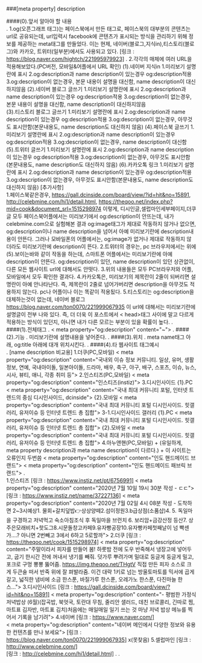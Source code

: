 ###[meta property] description

####(0).앞서 알아야 할 내용  
.
    1.og(오픈그래프 태그)는 페이스북에서 만든 태그로, 페이스북의 대부분의 콘텐츠는 url로 공유되는데, url입력시 facebook에 콘텐츠가 표시되는 방식을 관리하기
        위해 정보를 제공하는 meta태그를 만들었다. 이는 현제, 네이버(블로그,지식in),티스토리(블로그)와 카카오, 트위터(일부분)에서도 사용되고 있다.
        [링크 : https://blog.naver.com/hightch/221995979923]
.
    2.각각의 매체에 여러 URL을 적용해보았다.(PC버전, 모바일&어플에서 URL 확인)
        (1).네이버 지식in
            1.미리보기 설명란에 표시
            2.og:description과 name description이 있는경우 og:description적용
            3.og:description이 없는경우, 본문 내용이 설명을 대신함, name description이 대신하지않음
        (2).네이버 블로그 글쓰기
            1.미리보기 설명란에 표시
            2.og:description과 name description이 있는경우 og:description적용
            3.og:description이 없는경우, 본문 내용이 설명을 대신함, name description이 대신하지않음        
        (3).티스토리 블로그 글쓰기
            1.미리보기 설명란에 표시
            2.og:description과 name description이 있는경우 og:description적용
            3.og:description이 없는경우, 아무것도 표시안함(본문내용도, name description도 대신하지 않음)
        (4).페이스북 글쓰기
            1.미리보기 설명란에 표시
            2.og:description과 name description이 있는경우 og:description적용
            3.og:description이 없는경우, name description이 대신함
        (5).트위터 글쓰기
            1.미리보기 설명란에 표시
            2.og:description과 name description이 있는경우 og:description적용
            3.og:description이 없는경우, 아무것도 표시안함(본문내용도, name description도 대신하지 않음)
        (6).카카오톡 링크
            1.미리보기 설명란에 표시
            2.og:description과 name description이 있는경우 og:description적용
            3.og:description이 없는경우, 아무것도 표시안함(본문내용도, name description도 대신하지 않음)
        [추가사항]    
            1.페이스북같은경우, https://gall.dcinside.com/board/view/?id=hit&no=15891, http://celebmine.com/hi1/detail.html, https://theqoo.net/index.php?mid=cook&document_srl=1515298974
                이렇게, 디시인글,셀럽마인세부페이지,더쿠글 모두 페이스북어플에서는 미리보기에서 og:description이 안뜨는데, 내가 celebmine.com으로 실험해본 결과 og:image태그가 제대로 작동하지 않거나 없으면,
                og:description이나 name description을 넘어서 아예 미리보기란에 description내용이 안뜬다. 그러나 모바일폰의 어플에서는, og:image가 없거나 제대로 작동하지 않더라도 미리보기란에 description이 뜬다.
            2.트위터의 경우는, pc 브라우저에서는 위에 (5).보이는바와 같이 작동을 하는데, 스마트폰 어플에서는 미리보기란에 아예 description이 안뜬다. og:description이 있던, name description이 있던 상관없이,
                다른 모든 웹사이트 url에 대해서도 안떳다.
            3.위의 내용들은 모두 PC브라우저와 어플,모바일에서 모두 확인한 결과다.
            4.카카오톡은, 미리보기의 제목란이 2줄이 되버리면 설명란이 아예 안나타난다. 즉, 제목란이 2줄로 넘어가버리면 description을 아무것도 적용하지 않는다. pc나 어플이나 이는 똑같이 적용됬다.
            5.티스토리는 og:description을 대체하는것이 없는데, 네이버 블로그 https://blog.naver.com/ton0070/221999067935 이 url에 대해서는 미리보기란에 설명글이 전부 나와 있다. 즉, 더 더욱 이 포스트에서 < head>태그
                사이에 말고 다르게 적용하는 방식이 있던지, 아니면 내가 다른 모르는 부분이 있을 확률이 높다.
.    
####(1).전체태그
.
    < meta property="og:description" content="~">
.
####(2).기능
.
    미리보기란에 설명내용을 넣어준다.
.
####(3).위치
.
    meta name태그 아래, og:title 아래에 대개 위치시킨다.
.
####(4).타 웹사이트 태그예시    
.
    [name description 비교용]
    1.더쿠(PC,모바일)
        < meta property="og:description" content="국내외 이슈 정보 커뮤니티. 일상, 유머, 생활정보, 연예, 국내아이돌, 일본아이돌, 드라마, 배우, 축구, 야구, 배구, 스포츠, 이슈, 뉴스, 시사, 뷰티, 애니, 각종 취미 등">
    2.인스티즈(PC,모바일)
        < meta property="og:description" content="인스티즈(instiz)">
    3.디시인사이드
        {1}.PC
            < meta property="og:description" content="국내 최대 커뮤니티 포털, 인터넷 트렌드의 중심 디시인사이드, dcinside">
        {2}.모바일
            < meta property="og:description" content="국내 최대 커뮤니티 포털&nbsp;디시인사이드. 힛갤러리, 유저이슈 등 인터넷 트렌드 총 집합">
    3-1.디시인사이드 갤러리
        {1}.PC
            < meta property="og:description" content="국내 최대 커뮤니티 포털 디시인사이드. 힛갤러리, 유저이슈 등 인터넷 트렌드 총 집합">
        {2}.모바일
            < meta property="og:description" content="국내 최대 커뮤니티 포털&nbsp;디시인사이드. 힛갤러리, 유저이슈 등 인터넷 트렌드 총 집합">
    4.아누앤핸(PC,모바일) + (유일하게, meta property description과 meta name description이 다르다.) + 이 사이트는 오류인지 두번씀
        < meta property="og:description" content="인도 핸드메이드 브랜드">
        < meta property="og:description" content="인도 핸드메이드 패브릭 브랜드">
.       
        1.인스티즈
            [링크 : https://www.instiz.net/pt/6756991]
                < meta property="og:description" content="2020년 7월 10일 19시 30분 작성 - ㄷㄷ">
            [링크 : https://www.instiz.net/name/37227136]
                < meta property="og:description" content="2020년 7월 02일 4시 08분 작성 - 도착하면 2~3시예상1. 물회+갈치덮밥👉상상양떼2.섬이정원3.b급상점(소품샵)4. 5. 독일마을 구경하고 저녁먹고 숙소아침조식 후 독일마을 브런치 6. 보리암+금강산정 등산7. 상주은모래비치+핫도그8.시문돌창고카페9.유자빵공장10.유자빵카페첫째날이 넘 빡센가....? 아니면 2번빼고 3에서 6하고 5로할까">
        2.더쿠
            [링크 : https://theqoo.net/cook/1515298974]
                < meta property="og:description" content="주말이라서 피자를 만들어 봄! 하룻밤 전에 도우 반죽해서 냉장고에 넣어두고, 굽기 한시간 전에 꺼내서 냉기를 빼줘. 덧가루 뿌려가며 밀대로 둥글게 둥글게 밀고, 포크로 구멍 뽕뽕 뚫어줌. https://img.theqoo.net/THgtV 직접 만든 피자 소스로 크게 두큰술 떠서 반죽 위에 잘 펴발라줌. 이건 대략 1키로 넘는 방울토마토를 믹서에 곱게 갈고, 넓직한 냄비에 소금 한스푼, 바질가루 한스푼, 오레가노 한스푼, 다진마늘 한스...">
        3.디시인사이드
            [링크 : https://gall.dcinside.com/board/view/?id=hit&no=15891]
                < meta property="og:description" content="- 평범한 가정식 저녁밥상 (6월)(잡곡밥, 북엇국, 토란대 무침, 줄리안 샐러드, 데친 브로콜리, 긴따로 찜, 마트표 김자반, 마트표 김치)처음에는 매일매일 일기 쓰는 것 마냥 저녁 밥상 메뉴를 찍어서 기록을 남기려">
        4.네이버
            [링크 : https://www.naver.com/]   
                < meta property="og:description" content="네이버 메인에서 다양한 정보와 유용한 컨텐츠를 만나 보세요">
            [링크 : https://blog.naver.com/ton0070/221999067935]
                x(못찾음)
        5.셀럽마인
            [링크 : http://www.celebmine.com/]   
            [링크 : http://celebmine.com/hi1/detail.html]
.
.